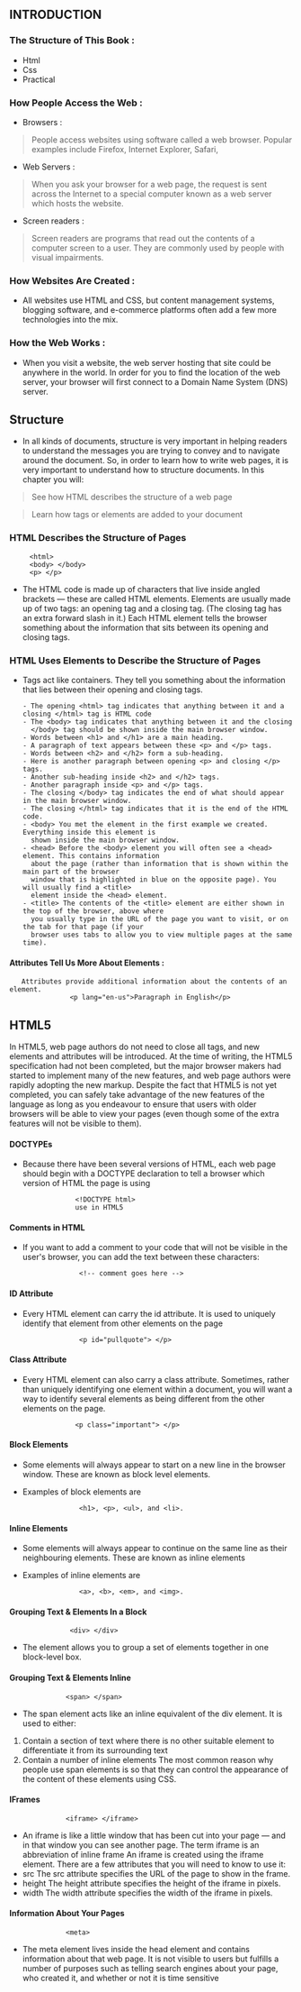 ## INTRODUCTION

### The Structure of This Book :
- Html
- Css
- Practical

### How People Access the Web :
* Browsers :
 > People access websites using software called a web browser.
Popular examples include Firefox, Internet Explorer, Safari,
* Web Servers :
 > When you ask your browser for a web page, the request is sent
  across the Internet to a special computer known as a web server which hosts the website.
* Screen readers :
> Screen readers are programs that read out the contents of a computer screen to a user. They
are commonly used by people with visual impairments.

### How Websites Are Created :
- All websites use HTML and CSS, but content management systems, blogging software, and
e-commerce platforms often add a few more technologies into the mix.

### How the Web Works :
- When you visit a website, the web server hosting that site could be anywhere in the
world. In order for you to find the location of the web server, your browser will first connect
to a Domain Name System (DNS) server.

## Structure 

* In all kinds of documents, structure is very important in helping readers to understand the messages you are 
trying to convey and to navigate around the document. So, in order to learn how to write web pages, 
it is very important to understand how to structure documents. In this chapter you will:

> See how HTML describes the structure of a web page

> Learn how tags or elements are added to your document

### HTML Describes the Structure of Pages
         <html>
         <body> </body>
         <p> </p>

- The HTML code is made up of characters that live inside angled brackets — these are called HTML elements. 
Elements are usually made up of two tags: an opening tag and a closing tag. (The closing tag
has an extra forward slash in it.) Each HTML element tells the browser something about the information 
that sits between its opening and closing tags.

### HTML Uses Elements to Describe the Structure of Pages

- Tags act like containers. They tell you something about the information that lies
between their opening and closing tags.

      - The opening <html> tag indicates that anything between it and a closing </html> tag is HTML code
      - The <body> tag indicates that anything between it and the closing
        </body> tag should be shown inside the main browser window.
      - Words between <h1> and </h1> are a main heading.
      - A paragraph of text appears between these <p> and </p> tags.
      - Words between <h2> and </h2> form a sub-heading.
      - Here is another paragraph between opening <p> and closing </p> tags.
      - Another sub-heading inside <h2> and </h2> tags.
      - Another paragraph inside <p> and </p> tags.
      - The closing </body> tag indicates the end of what should appear in the main browser window.
      - The closing </html> tag indicates that it is the end of the HTML code.
      - <body> You met the element in the first example we created. Everything inside this element is
        shown inside the main browser window.
      - <head> Before the <body> element you will often see a <head> element. This contains information
        about the page (rather than information that is shown within the main part of the browser
        window that is highlighted in blue on the opposite page). You will usually find a <title>
        element inside the <head> element.
      - <title> The contents of the <title> element are either shown in the top of the browser, above where
        you usually type in the URL of the page you want to visit, or on the tab for that page (if your
        browser uses tabs to allow you to view multiple pages at the same time).

   
#### Attributes Tell Us More About Elements :

       Attributes provide additional information about the contents of an element.
                   <p lang="en-us">Paragraph in English</p>
                   
## HTML5 

In HTML5, web page authors do not need to close all tags, and new elements and attributes will
be introduced. At the time of writing, the HTML5 specification had not been completed, but
the major browser makers had started to implement many of the new features, and web page
authors were rapidly adopting the new markup. Despite the fact that HTML5
is not yet completed, you can safely take advantage of the new features of the language as
long as you endeavour to ensure that users with older browsers will be able to view your pages
(even though some of the extra features will not be visible to them).

#### DOCTYPEs

- Because there have been several versions of HTML, each web page should begin with a
DOCTYPE declaration to tell a browser which version of HTML the page is using
                 
                   <!DOCTYPE html>
                   use in HTML5
                   
#### Comments in HTML
- If you want to add a comment to your code that will not be
visible in the user's browser, you can add the text between these characters:

                    <!-- comment goes here -->
         
#### ID Attribute
- Every HTML element can carry the id attribute. It is used to
uniquely identify that element from other elements on the page

                    <p id="pullquote"> </p>
                     
#### Class Attribute
- Every HTML element can also carry a class attribute. Sometimes, rather than uniquely
identifying one element within a document, you will want a way to identify several elements
as being different from the other elements on the page. 

                   <p class="important"> </p>

#### Block Elements
- Some elements will always appear to start on a new line in
the browser window. These are known as block level elements.
- Examples of block elements are

                    <h1>, <p>, <ul>, and <li>.
                    
#### Inline Elements
- Some elements will always appear to continue on the same line as their neighbouring
elements. These are known as inline elements
- Examples of inline elements are
                    
                    <a>, <b>, <em>, and <img>.
                    
#### Grouping Text & Elements In a Block
                   
                   <div> </div>

- The element allows you to group a set of elements together in one block-level box.

#### Grouping Text & Elements Inline

                  <span> </span>

- The span element acts like an inline equivalent of the div
element. It is used to either:

1. Contain a section of text where there is no other suitable
element to differentiate it from its surrounding text
2. Contain a number of inline elements The most common reason why
people use span elements is so that they can control the
appearance of the content of these elements using CSS.

#### IFrames

                  <iframe> </iframe>
                  
- An iframe is like a little window that has been cut into your
page — and in that window you can see another page. The term
iframe is an abbreviation of inline frame
An iframe is created using the iframe element. There are a
few attributes that you will need to know to use it:
- src
The src attribute specifies the URL of the page to show in the frame.
- height
The height attribute specifies the height of the iframe in pixels.
- width
The width attribute specifies the width of the iframe in pixels.

#### Information About Your Pages

                  <meta> 
                  
- The meta element lives inside the head element and contains information about that
web page. It is not visible to users but fulfills a number of purposes such as telling 
search engines about your page, who created it, and whether or not it is time sensitive                  








